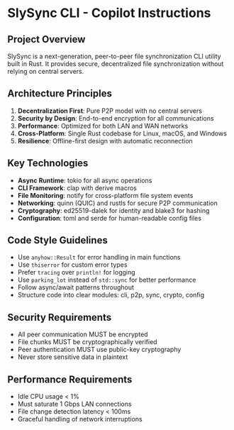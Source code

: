 # SlySync CLI - Copilot Instructions

<!-- Use this file to provide workspace-specific custom instructions to Copilot. For more details, visit https://code.visualstudio.com/docs/copilot/copilot-customization#_use-a-githubcopilotinstructionsmd-file -->

## Project Overview
SlySync is a next-generation, peer-to-peer file synchronization CLI utility built in Rust. It provides secure, decentralized file synchronization without relying on central servers.

## Architecture Principles
1. **Decentralization First**: Pure P2P model with no central servers
2. **Security by Design**: End-to-end encryption for all communications
3. **Performance**: Optimized for both LAN and WAN networks
4. **Cross-Platform**: Single Rust codebase for Linux, macOS, and Windows
5. **Resilience**: Offline-first design with automatic reconnection

## Key Technologies
- **Async Runtime**: tokio for all async operations
- **CLI Framework**: clap with derive macros
- **File Monitoring**: notify for cross-platform file system events
- **Networking**: quinn (QUIC) and rustls for secure P2P communication
- **Cryptography**: ed25519-dalek for identity and blake3 for hashing
- **Configuration**: toml and serde for human-readable config files

## Code Style Guidelines
- Use `anyhow::Result` for error handling in main functions
- Use `thiserror` for custom error types
- Prefer `tracing` over `println!` for logging
- Use `parking_lot` instead of `std::sync` for better performance
- Follow async/await patterns throughout
- Structure code into clear modules: cli, p2p, sync, crypto, config

## Security Requirements
- All peer communication MUST be encrypted
- File chunks MUST be cryptographically verified
- Peer authentication MUST use public-key cryptography
- Never store sensitive data in plaintext

## Performance Requirements
- Idle CPU usage < 1%
- Must saturate 1 Gbps LAN connections
- File change detection latency < 100ms
- Graceful handling of network interruptions
